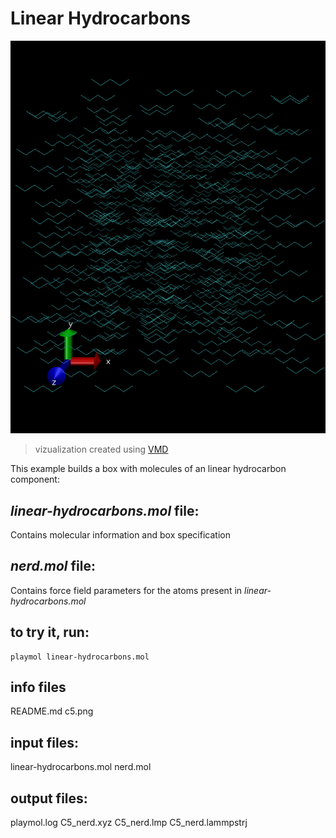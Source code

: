 # Linear Hydrocarbons

![c5](c5.png)
> vizualization created using [VMD](www.ks.uiuc.edu/Research/vmd/
)

This example builds a box with molecules of an linear hydrocarbon component:

## *linear-hydrocarbons.mol* file:

Contains molecular information and box specification

## *nerd.mol* file:

Contains force field parameters for the atoms present in *linear-hydrocarbons.mol*

## to try it, run:

	playmol linear-hydrocarbons.mol

## info files
  README.md
  c5.png

## input files:
  linear-hydrocarbons.mol
  nerd.mol

## output files:
  playmol.log
  C5_nerd.xyz
  C5_nerd.lmp
  C5_nerd.lammpstrj
